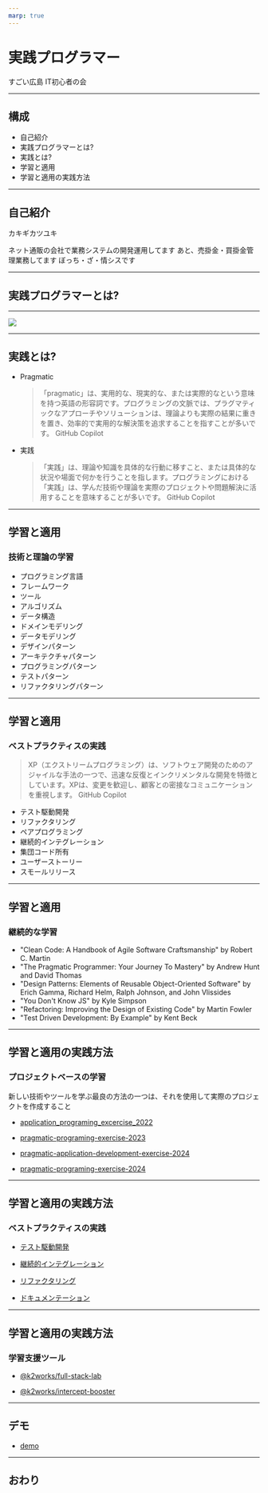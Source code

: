 ```yaml
---
marp: true
---
```


# 実践プログラマー
すごい広島 IT初心者の会

---

## 構成

- 自己紹介
- 実践プログラマーとは?
- 実践とは?
- 学習と適用
- 学習と適用の実践方法

---

## 自己紹介

カキギカツユキ

ネット通販の会社で業務システムの開発運用してます
あと、売掛金・買掛金管理業務してます
ぼっち・ざ・情シスです

---

## 実践プログラマーとは?

---

![](https://pragprog.com/titles/tpp20/the-pragmatic-programmer-20th-anniversary-edition/tpp20.jpg)

---

## 実践とは?
  - Pragmatic
	> 「pragmatic」は、実用的な、現実的な、または実際的なという意味を持つ英語の形容詞です。プログラミングの文脈では、プラグマティックなアプローチやソリューションは、理論よりも実際の結果に重きを置き、効率的で実用的な解決策を追求することを指すことが多いです。
	GitHub Copilot

  - 実践
	>「実践」は、理論や知識を具体的な行動に移すこと、または具体的な状況や場面で何かを行うことを指します。プログラミングにおける「実践」は、学んだ技術や理論を実際のプロジェクトや問題解決に活用することを意味することが多いです。 
	GitHub Copilot
 
---

## 学習と適用

### 技術と理論の学習

- プログラミング言語
- フレームワーク
- ツール
- アルゴリズム
- データ構造
- ドメインモデリング
- データモデリング
- デザインパターン
- アーキテクチャパターン
- プログラミングパターン
- テストパターン
- リファクタリングパターン

---

## 学習と適用

### ベストプラクティスの実践

> XP（エクストリームプログラミング）は、ソフトウェア開発のためのアジャイルな手法の一つで、迅速な反復とインクリメンタルな開発を特徴としています。XPは、変更を歓迎し、顧客との密接なコミュニケーションを重視します。
GitHub Copilot

- テスト駆動開発
- リファクタリング
- ペアプログラミング
- 継続的インテグレーション
- 集団コード所有
- ユーザーストーリー
- スモールリリース

---

## 学習と適用

### 継続的な学習

- "Clean Code: A Handbook of Agile Software Craftsmanship" by Robert C. Martin
- "The Pragmatic Programmer: Your Journey To Mastery" by Andrew Hunt and David Thomas
- "Design Patterns: Elements of Reusable Object-Oriented Software" by Erich Gamma, Richard Helm, Ralph Johnson, and John Vlissides
- "You Don't Know JS" by Kyle Simpson
- "Refactoring: Improving the Design of Existing Code" by Martin Fowler
- "Test Driven Development: By Example" by Kent Beck

---

## 学習と適用の実践方法

### プロジェクトベースの学習

新しい技術やツールを学ぶ最良の方法の一つは、それを使用して実際のプロジェクトを作成すること

- [application_programing_excercise_2022](https://github.com/k2works/application_programing_excercise_2022/pulls)

- [pragmatic-programing-exercise-2023](https://github.com/k2works/pragmatic-programing-exercise-2023/pulls)

- [pragmatic-application-development-exercise-2024](https://github.com/k2works/pragmatic-application-development-exercise-2024)

- [pragmatic-programing-exercise-2024](https://github.com/k2works/pragmatic-programing-exercise-2024)

---

## 学習と適用の実践方法

### ベストプラクティスの実践

- [テスト駆動開発](https://github.com/k2works/pragmatic-programing-exercise-2024/actions/runs/8059384047/job/22013702828)

- [継続的インテグレーション](https://github.com/k2works/pragmatic-programing-exercise-2024/actions)

- [リファクタリング](https://github.com/k2works/application_programing_excercise_2022/commits/take14/)

- [ドキュメンテーション](https://application-programing-excercise-2022-git-take15-k2works.vercel.app/docs)

---

## 学習と適用の実践方法

### 学習支援ツール

- [@k2works/full-stack-lab](https://www.npmjs.com/package/@k2works/full-stack-lab)

- [@k2works/intercept-booster](https://www.npmjs.com/package/@k2works/intercept-booster)

---

## デモ

- [demo](https://gitpod.io/new/?autostart=true#https://github.com/k2works/demo)

---

## おわり
